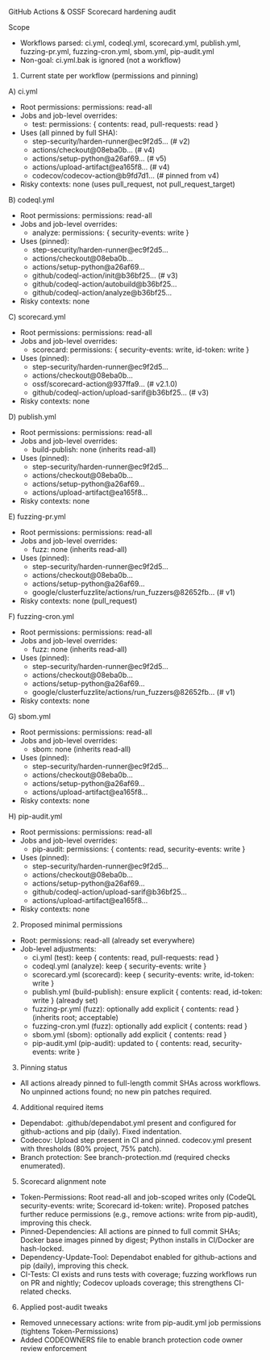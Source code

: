 GitHub Actions & OSSF Scorecard hardening audit

Scope
- Workflows parsed: ci.yml, codeql.yml, scorecard.yml, publish.yml, fuzzing-pr.yml, fuzzing-cron.yml, sbom.yml, pip-audit.yml
- Non-goal: ci.yml.bak is ignored (not a workflow)

1) Current state per workflow (permissions and pinning)

A) ci.yml
- Root permissions: permissions: read-all
- Jobs and job-level overrides:
  - test: permissions: { contents: read, pull-requests: read }
- Uses (all pinned by full SHA):
  - step-security/harden-runner@ec9f2d5… (# v2)
  - actions/checkout@08eba0b… (# v4)
  - actions/setup-python@a26af69… (# v5)
  - actions/upload-artifact@ea165f8… (# v4)
  - codecov/codecov-action@b9fd7d1… (# pinned from v4)
- Risky contexts: none (uses pull_request, not pull_request_target)

B) codeql.yml
- Root permissions: permissions: read-all
- Jobs and job-level overrides:
  - analyze: permissions: { security-events: write }
- Uses (pinned):
  - step-security/harden-runner@ec9f2d5…
  - actions/checkout@08eba0b…
  - actions/setup-python@a26af69…
  - github/codeql-action/init@b36bf25… (# v3)
  - github/codeql-action/autobuild@b36bf25…
  - github/codeql-action/analyze@b36bf25…
- Risky contexts: none

C) scorecard.yml
- Root permissions: permissions: read-all
- Jobs and job-level overrides:
  - scorecard: permissions: { security-events: write, id-token: write }
- Uses (pinned):
  - step-security/harden-runner@ec9f2d5…
  - actions/checkout@08eba0b…
  - ossf/scorecard-action@937ffa9… (# v2.1.0)
  - github/codeql-action/upload-sarif@b36bf25… (# v3)
- Risky contexts: none

D) publish.yml
- Root permissions: permissions: read-all
- Jobs and job-level overrides:
  - build-publish: none (inherits read-all)
- Uses (pinned):
  - step-security/harden-runner@ec9f2d5…
  - actions/checkout@08eba0b…
  - actions/setup-python@a26af69…
  - actions/upload-artifact@ea165f8…
- Risky contexts: none

E) fuzzing-pr.yml
- Root permissions: permissions: read-all
- Jobs and job-level overrides:
  - fuzz: none (inherits read-all)
- Uses (pinned):
  - step-security/harden-runner@ec9f2d5…
  - actions/checkout@08eba0b…
  - actions/setup-python@a26af69…
  - google/clusterfuzzlite/actions/run_fuzzers@82652fb… (# v1)
- Risky contexts: none (pull_request)

F) fuzzing-cron.yml
- Root permissions: permissions: read-all
- Jobs and job-level overrides:
  - fuzz: none (inherits read-all)
- Uses (pinned):
  - step-security/harden-runner@ec9f2d5…
  - actions/checkout@08eba0b…
  - actions/setup-python@a26af69…
  - google/clusterfuzzlite/actions/run_fuzzers@82652fb… (# v1)
- Risky contexts: none

G) sbom.yml
- Root permissions: permissions: read-all
- Jobs and job-level overrides:
  - sbom: none (inherits read-all)
- Uses (pinned):
  - step-security/harden-runner@ec9f2d5…
  - actions/checkout@08eba0b…
  - actions/setup-python@a26af69…
  - actions/upload-artifact@ea165f8…
- Risky contexts: none

H) pip-audit.yml
- Root permissions: permissions: read-all
- Jobs and job-level overrides:
  - pip-audit: permissions: { contents: read, security-events: write }
- Uses (pinned):
  - step-security/harden-runner@ec9f2d5…
  - actions/checkout@08eba0b…
  - actions/setup-python@a26af69…
  - github/codeql-action/upload-sarif@b36bf25…
  - actions/upload-artifact@ea165f8…
- Risky contexts: none

2) Proposed minimal permissions
- Root: permissions: read-all (already set everywhere)
- Job-level adjustments:
  - ci.yml (test): keep { contents: read, pull-requests: read }
  - codeql.yml (analyze): keep { security-events: write }
  - scorecard.yml (scorecard): keep { security-events: write, id-token: write }
  - publish.yml (build-publish): ensure explicit { contents: read, id-token: write } (already set)
  - fuzzing-pr.yml (fuzz): optionally add explicit { contents: read } (inherits root; acceptable)
  - fuzzing-cron.yml (fuzz): optionally add explicit { contents: read }
  - sbom.yml (sbom): optionally add explicit { contents: read }
  - pip-audit.yml (pip-audit): updated to { contents: read, security-events: write }

3) Pinning status
- All actions already pinned to full-length commit SHAs across workflows. No unpinned actions found; no new pin patches required.

4) Additional required items
- Dependabot: .github/dependabot.yml present and configured for github-actions and pip (daily). Fixed indentation.
- Codecov: Upload step present in CI and pinned. codecov.yml present with thresholds (80% project, 75% patch).
- Branch protection: See branch-protection.md (required checks enumerated).

5) Scorecard alignment note
- Token-Permissions: Root read-all and job-scoped writes only (CodeQL security-events: write; Scorecard id-token: write). Proposed patches further reduce permissions (e.g., remove actions: write from pip-audit), improving this check.
- Pinned-Dependencies: All actions are pinned to full commit SHAs; Docker base images pinned by digest; Python installs in CI/Docker are hash-locked.
- Dependency-Update-Tool: Dependabot enabled for github-actions and pip (daily), improving this check.
- CI-Tests: CI exists and runs tests with coverage; fuzzing workflows run on PR and nightly; Codecov uploads coverage; this strengthens CI-related checks.

6) Applied post-audit tweaks
- Removed unnecessary actions: write from pip-audit.yml job permissions (tightens Token-Permissions)
- Added CODEOWNERS file to enable branch protection code owner review enforcement
